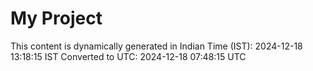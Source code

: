 # My Project

This content is dynamically generated in Indian Time (IST): 2024-12-18 13:18:15 IST
Converted to UTC: 2024-12-18 07:48:15 UTC
